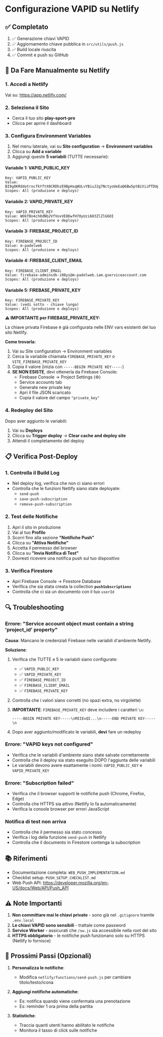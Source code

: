 # Configurazione VAPID su Netlify

## ✅ Completato

1. ✅ Generazione chiavi VAPID
2. ✅ Aggiornamento chiave pubblica in `src/utils/push.js`
3. ✅ Build locale riuscita
4. ✅ Commit e push su GitHub

## 🔧 Da Fare Manualmente su Netlify

### 1. Accedi a Netlify
Vai su: https://app.netlify.com/

### 2. Seleziona il Sito
- Cerca il tuo sito **play-sport-pro**
- Clicca per aprire il dashboard

### 3. Configura Environment Variables
1. Nel menu laterale, vai su **Site configuration** → **Environment variables**
2. Clicca su **Add a variable**
3. Aggiungi queste **5 variabili** (TUTTE necessarie):

#### Variabile 1: VAPID_PUBLIC_KEY
```
Key: VAPID_PUBLIC_KEY
Value: BI9gOKRddotrncfkYftX0CRDhzE9BpHxqWULvYBiuJ2g7NctyoUeEaQ6Bw5ptBiViiPTDUpWNdXO_qUBzfplMqM
Scopes: All (produzione e deploys)
```

#### Variabile 2: VAPID_PRIVATE_KEY
```
Key: VAPID_PRIVATE_KEY
Value: WOkYBn4ch0dNb2VfVovVE8KwfH70yUzi603ZlZlG6OI
Scopes: All (produzione e deploys)
```

#### Variabile 3: FIREBASE_PROJECT_ID
```
Key: FIREBASE_PROJECT_ID
Value: m-padelweb
Scopes: All (produzione e deploys)
```

#### Variabile 4: FIREBASE_CLIENT_EMAIL
```
Key: FIREBASE_CLIENT_EMAIL
Value: firebase-adminsdk-i08ys@m-padelweb.iam.gserviceaccount.com
Scopes: All (produzione e deploys)
```

#### Variabile 5: FIREBASE_PRIVATE_KEY
```
Key: FIREBASE_PRIVATE_KEY
Value: (vedi sotto - chiave lunga)
Scopes: All (produzione e deploys)
```

**⚠️ IMPORTANTE per FIREBASE_PRIVATE_KEY:**

La chiave privata Firebase è già configurata nelle ENV vars esistenti del tuo sito Netlify.

**Come trovarla:**
1. Vai su Site configuration → Environment variables
2. Cerca la variabile chiamata `FIREBASE_PRIVATE_KEY` o `VITE_FIREBASE_PRIVATE_KEY`
3. Copia il valore (inizia con `-----BEGIN PRIVATE KEY-----`)
4. **SE NON ESISTE**, devi ottenerla da Firebase Console:
   - Firebase Console → Project Settings (⚙️)
   - Service accounts tab
   - Generate new private key
   - Apri il file JSON scaricato
   - Copia il valore del campo `"private_key"`

### 4. Redeploy del Sito
Dopo aver aggiunto le variabili:
1. Vai su **Deploys**
2. Clicca su **Trigger deploy** → **Clear cache and deploy site**
3. Attendi il completamento del deploy

## 📋 Verifica Post-Deploy

### 1. Controlla il Build Log
- Nel deploy log, verifica che non ci siano errori
- Controlla che le funzioni Netlify siano state deployate:
  - `send-push`
  - `save-push-subscription`
  - `remove-push-subscription`

### 2. Test delle Notifiche
1. Apri il sito in produzione
2. Vai al tuo **Profilo**
3. Scorri fino alla sezione **"Notifiche Push"**
4. Clicca su **"Attiva Notifiche"**
5. Accetta il permesso del browser
6. Clicca su **"Invia Notifica di Test"**
7. Dovresti ricevere una notifica push sul tuo dispositivo

### 3. Verifica Firestore
- Apri Firebase Console → Firestore Database
- Verifica che sia stata creata la collection **`pushSubscriptions`**
- Controlla che ci sia un documento con il tuo `userId`

## 🔍 Troubleshooting

### Errore: "Service account object must contain a string 'project_id' property"

**Causa**: Mancano le credenziali Firebase nelle variabili d'ambiente Netlify.

**Soluzione**:
1. Verifica che TUTTE e 5 le variabili siano configurate:
   - ✅ `VAPID_PUBLIC_KEY`
   - ✅ `VAPID_PRIVATE_KEY`
   - ✅ `FIREBASE_PROJECT_ID`
   - ✅ `FIREBASE_CLIENT_EMAIL`
   - ✅ `FIREBASE_PRIVATE_KEY`

2. Controlla che i valori siano corretti (no spazi extra, no virgolette)

3. **IMPORTANTE**: `FIREBASE_PRIVATE_KEY` deve includere i caratteri `\n`:
   ```
   -----BEGIN PRIVATE KEY-----\nMIIEvQI...\n-----END PRIVATE KEY-----\n
   ```

4. Dopo aver aggiunto/modificato le variabili, **devi** fare un redeploy

### Errore: "VAPID keys not configured"
- Verifica che le variabili d'ambiente siano state salvate correttamente
- Controlla che il deploy sia stato eseguito DOPO l'aggiunta delle variabili
- Le variabili devono avere esattamente i nomi: `VAPID_PUBLIC_KEY` e `VAPID_PRIVATE_KEY`

### Errore: "Subscription failed"
- Verifica che il browser supporti le notifiche push (Chrome, Firefox, Edge)
- Controlla che HTTPS sia attivo (Netlify lo fa automaticamente)
- Verifica la console browser per errori JavaScript

### Notifica di test non arriva
- Controlla che il permesso sia stato concesso
- Verifica i log della funzione `send-push` in Netlify
- Controlla che il documento in Firestore contenga la subscription

## 📚 Riferimenti

- Documentazione completa: `WEB_PUSH_IMPLEMENTATION.md`
- Checklist setup: `PUSH_SETUP_CHECKLIST.md`
- Web Push API: https://developer.mozilla.org/en-US/docs/Web/API/Push_API

## ⚠️ Note Importanti

1. **Non committare mai le chiavi private** - sono già nel `.gitignore` tramite `.env.local`
2. **Le chiavi VAPID sono sensibili** - trattale come password
3. **Service Worker** - assicurati che `/sw.js` sia accessibile nella root del sito
4. **HTTPS obbligatorio** - le notifiche push funzionano solo su HTTPS (Netlify lo fornisce)

## 🎯 Prossimi Passi (Opzionali)

1. **Personalizza le notifiche**:
   - Modifica `netlify/functions/send-push.js` per cambiare titolo/testo/icona
   
2. **Aggiungi notifiche automatiche**:
   - Es: notifica quando viene confermata una prenotazione
   - Es: reminder 1 ora prima della partita

3. **Statistiche**:
   - Traccia quanti utenti hanno abilitato le notifiche
   - Monitora il tasso di click sulle notifiche
